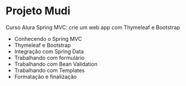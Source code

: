 # Projeto Mudi
Curso Alura Spring MVC: crie um web app com Thymeleaf e Bootstrap

- Conhecendo o Spring MVC
- Thymeleaf e Bootstrap
- Integração com Spring Data
- Trabalhando com formulário
- Trabalhando com Bean Validation
- Trabalhando com Templates
- Formatação e finalização
